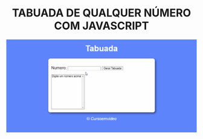 <h1 align="center"> TABUADA DE QUALQUER NÚMERO COM JAVASCRIPT </H1>

<div align="center">
  <img src="./github/tabuada.gif" alt="tabuada" />
</div>
